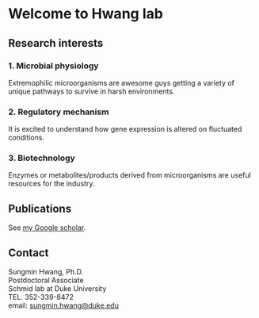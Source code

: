 # Welcome to Hwang lab

## Research interests

### 1. Microbial physiology
Extremophilic microorganisms are awesome guys getting a variety of unique pathways to survive in harsh environments.

### 2. Regulatory mechanism
It is excited to understand how gene expression is altered on fluctuated conditions.

### 3. Biotechnology
Enzymes or metabolites/products derived from microorganisms are useful resources for the industry.



## Publications
See [my Google scholar](https://scholar.google.com/citations?user=gFb4U-0AAAAJ&hl=en).



## Contact
Sungmin Hwang, Ph.D. <br>
Postdoctoral Associate <br>
Schmid lab at Duke University <br>
TEL. 352-339-8472 <br>
email: sungmin.hwang@duke.edu <br>
